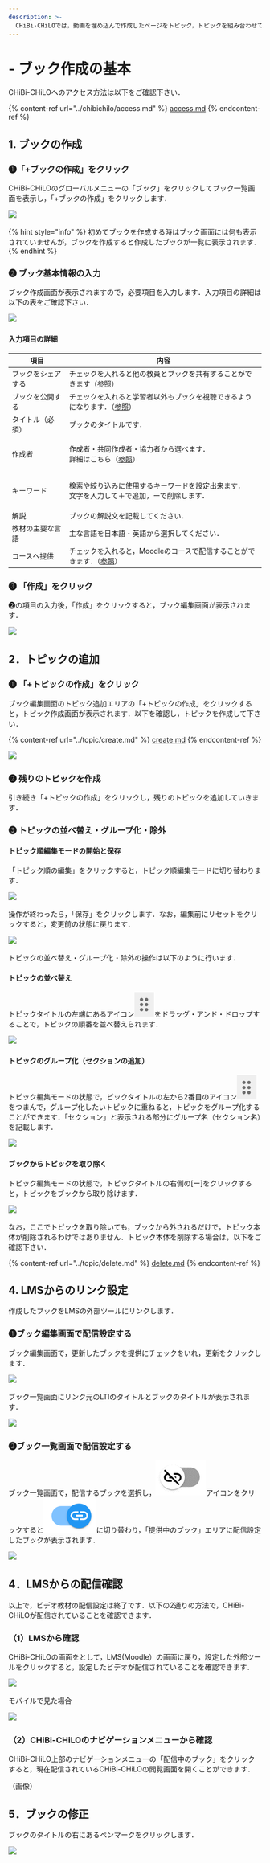 ```yaml
---
description: >-
  CHiBi-CHiLOでは，動画を埋め込んで作成したページをトピック，トピックを組み合わせてまとめたページをブックと呼びます．ここでは，まずブックを作成し，ブックからトピックを追加していく方法を説明します．
---
```


# - ブック作成の基本

CHiBi-CHiLOへのアクセス方法は以下をご確認下さい．

{% content-ref url="../chibichilo/access.md" %}
[access.md](../chibichilo/access.md)
{% endcontent-ref %}

## 1. ブックの作成

### ❶「+ブックの作成」をクリック

CHiBi-CHiLOのグローバルメニューの「ブック」をクリックしてブック一覧画面を表示し，「+ブックの作成」をクリックします．

![](../.gitbook/assets/book-create\_01.png)

{% hint style="info" %}
初めてブックを作成する時はブック画面には何も表示されていませんが，ブックを作成すると作成したブックが一覧に表示されます．
{% endhint %}

### ❷ ブック基本情報の入力

ブック作成画面が表示されますので，必要項目を入力します．入力項目の詳細は以下の表をご確認下さい．

![](../.gitbook/assets/book-create\_02.png)

#### 入力項目の詳細

| 項目        | 内容                                                                |
| --------- | ----------------------------------------------------------------- |
| ブックをシェアする | チェックを入れると他の教員とブックを共有することができます（[参照](share.md)）                     |
| ブックを公開する  | チェックを入れると学習者以外もブックを視聴できるようになります．（[参照](release.md)）                |
| タイトル（必須）  | ブックのタイトルです．                                                       |
| 作成者       | <p>作成者・共同作成者・協力者から選べます．<br>詳細はこちら（<a href="author.md">参照</a>）</p> |
| キーワード     | <p>検索や絞り込みに使用するキーワードを設定出来ます．<br>文字を入力して＋で追加，ーで削除します．</p>          |
| 解説        | ブックの解説文を記載してください．                                                 |
| 教材の主要な言語  | 主な言語を日本語・英語から選択してください．                                            |
| コースへ提供    | チェックを入れると，Moodleのコースで配信することができます．（[参照](create.md#bukkudesuru)）    |

### ❸ 「作成」をクリック

❷の項目の入力後，「作成」をクリックすると，ブック編集画面が表示されます．

![](../.gitbook/assets/book-create\_03.png)

## 2．トピックの追加

### ❶ 「+トピックの作成」をクリック

ブック編集画面のトピック追加エリアの「+トピックの作成」をクリックすると，トピック作成画面が表示されます．以下を確認し，トピックを作成して下さい．

{% content-ref url="../topic/create.md" %}
[create.md](../topic/create.md)
{% endcontent-ref %}

![](../.gitbook/assets/book-create\_04.png)

### ❷ 残りのトピックを作成

引き続き「+トピックの作成」をクリックし，残りのトピックを追加していきます．

### ❸ トピックの並べ替え・グループ化・除外

#### トピック順編集モードの開始と保存

「トピック順の編集」をクリックすると，トピック順編集モードに切り替わります．

![](../.gitbook/assets/book-create\_11.png)

操作が終わったら，「保存」をクリックします．なお，編集前にリセットをクリックすると，変更前の状態に戻ります．

![](../.gitbook/assets/book-create\_12.png)

トピックの並べ替え・グループ化・除外の操作は以下のように行います．

#### トピックの並べ替え

トピックタイトルの左端にあるアイコン<img src="../.gitbook/assets/6dot.png" alt="" data-size="line">をドラッグ・アンド・ドロップすることで，トピックの順番を並べ替えられます．

![](../.gitbook/assets/book-create\_13.png)

#### トピックのグループ化（セクションの追加）

トピック編集モードの状態で，ピックタイトルの左から2番目のアイコン<img src="../.gitbook/assets/6dot.png" alt="" data-size="line">をつまんで，グループ化したいトピックに重ねると，トピックをグループ化することができます．「セクション」と表示される部分にグループ名（セクション名）を記載します．

![](../.gitbook/assets/book-create\_14.png)

#### ブックからトピックを取り除く

トピック編集モードの状態で，トピックタイトルの右側の\[ー]をクリックすると，トピックをブックから取り除けます．

![](../.gitbook/assets/book-create\_15.png)

なお，ここでトピックを取り除いても，ブックから外されるだけで，トピック本体が削除されるわけではありません．トピック本体を削除する場合は，以下をご確認下さい．

{% content-ref url="../topic/delete.md" %}
[delete.md](../topic/delete.md)
{% endcontent-ref %}

## 4. LMSからのリンク設定

作成したブックをLMSの外部ツールにリンクします．

### ❶ブック編集画面で配信設定する

ブック編集画面で，更新したブックを提供にチェックをいれ，更新をクリックします．

![](../.gitbook/assets/book-create\_05.png)

ブック一覧画面にリンク元のLTIのタイトルとブックのタイトルが表示されます．

![](../.gitbook/assets/book-create\_06.png)

### ❷ブック一覧画面で配信設定する

ブック一覧画面で，配信するブックを選択し，<img src="../.gitbook/assets/linkoff.png" alt="" data-size="line">アイコンをクリックすると<img src="../.gitbook/assets/linkon.png" alt="" data-size="line">に切り替わり，「提供中のブック」エリアに配信設定したブックが表示されます．

![](../.gitbook/assets/book-create\_07.png)

## 4．LMSからの配信確認

以上で，ビデオ教材の配信設定は終了です．以下の2通りの方法で，CHiBi-CHiLOが配信されていることを確認できます．

### （1）LMSから確認

CHiBi-CHiLOの画面をとして，LMS(Moodle）の画面に戻り，設定した外部ツールをクリックすると，設定したビデオが配信されていることを確認できます．

![](../.gitbook/assets/book-create\_08.png)

モバイルで見た場合

![](../.gitbook/assets/book-create\_09.png)

### （2）CHiBi-CHiLOのナビゲーションメニューから確認

CHiBi-CHiLO上部のナビゲーションメニューの「配信中のブック」をクリックすると，現在配信されているCHiBi-CHiLOの閲覧画面を開くことができます．

（画像）

## 5．ブックの修正

ブックのタイトルの右にあるペンマークをクリックします．

![](../.gitbook/assets/book-create\_10.png)
